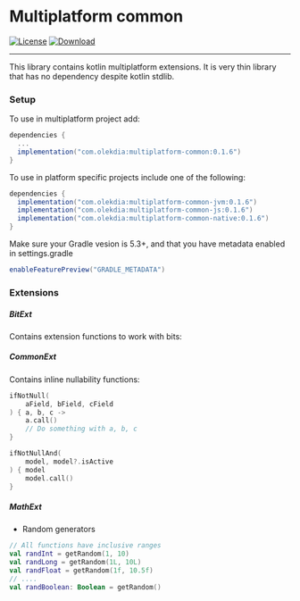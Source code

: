 # Multiplatform common

[![License](https://img.shields.io/badge/License-Apache%202.0-blue.svg)](https://opensource.org/licenses/Apache-2.0) 
[ ![Download](https://api.bintray.com/packages/olekdia/olekdia/multiplatform-common/images/download.svg?version=0.1.6) ](https://bintray.com/olekdia/olekdia/multiplatform-common/0.1.6/link)

---

This library contains kotlin multiplatform extensions.
It is very thin library that has no dependency despite kotlin stdlib.

### Setup

To use in multiplatform project add:

```gradle
dependencies {
  ...
  implementation("com.olekdia:multiplatform-common:0.1.6")
}
```

To use in platform specific projects include one of the following:
```gradle
dependencies {
  implementation("com.olekdia:multiplatform-common-jvm:0.1.6")
  implementation("com.olekdia:multiplatform-common-js:0.1.6")
  implementation("com.olekdia:multiplatform-common-native:0.1.6")
}
```

Make sure your Gradle vesion is 5.3+, and that you have metadata enabled in settings.gradle

```gradle
enableFeaturePreview("GRADLE_METADATA")
```

### Extensions

##### BitExt
Contains extension functions to work with bits:

##### CommonExt
Contains inline nullability functions:
```kotlin
ifNotNull(
    aField, bField, cField
) { a, b, c ->
    a.call()
    // Do something with a, b, c
}

ifNotNullAnd(
    model, model?.isActive
) { model
    model.call()
}
```

##### MathExt
* Random generators
```kotlin
// All functions have inclusive ranges
val randInt = getRandom(1, 10)
val randLong = getRandom(1L, 10L) 
val randFloat = getRandom(1f, 10.5f)
// ....
val randBoolean: Boolean = getRandom()
```
